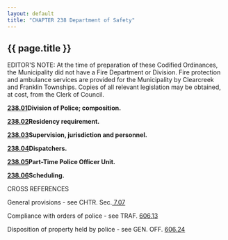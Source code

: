 ```yaml
---
layout: default
title: "CHAPTER 238 Department of Safety"
---
```


{{ page.title }}
----------------

EDITOR'S NOTE: At the time of preparation of these Codified Ordinances, the Municipality did not have a Fire Department or Division. Fire protection and ambulance services are provided for the Municipality by Clearcreek and Franklin Townships. Copies of all relevant legislation may be obtained, at cost, from the Clerk of Council.

[**238.01**](17df7f6d.html)**Division of Police; composition.**

[**238.02**](17e21c4e.html)**Residency requirement.**

[**238.03**](17e60343.html)**Supervision, jurisdiction and personnel.**

[**238.04**](17e9b8ae.html)**Dispatchers.**

[**238.05**](17ec3373.html)**Part-Time Police Officer Unit.**

[**238.06**](17fc0ebc.html)**Scheduling.**

CROSS REFERENCES

General provisions - see CHTR. Sec.[ 7.07](13f48fb4.html)

Compliance with orders of police - see TRAF. [606.13](1ca7262d.html)

Disposition of property held by police - see GEN. OFF. [606.24](2a90d4dc.html)